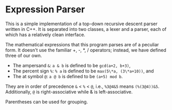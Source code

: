 Expression Parser
=================

This is a simple implementation of a top-down recursive descent parser written
in C++. It is separated into two classes, a lexer and a parser, each of which
has a relatively clean interface.

The mathematical expressions that this program parses are of a peculiar form.
It doesn't use the familiar +, -, \*, / operators; instead, we have defined
three of our own.

* The ampersand `&`: `a & b` is defined to be `gcd(a+2, b+3)`,
* The percent sign `%`: `% a` is defined to be `max(5\*a, (3\*a+10))`, and
* The at symbol `@`: `a @ b` is defined to be `(a+5) mod b`.

They are in order of precedence `&` < `%` < `@`, i.e., `%3@4&5` means
`(%(3@4))&5`.  Additionally, `@` is right-associative while & is
left-associative.

Parentheses can be used for grouping.
